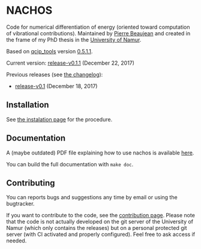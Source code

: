 # NACHOS

Code for numerical differentiation of energy (oriented toward computation of vibrational contributions).
Maintained by [Pierre Beaujean](pierre.beaujean@unamur.be) and created in the frame of my PhD thesis in the [University of Namur](https://www.unamur.be).

Based on [qcip_tools](https://gitlab.unamur.be/pierre.beaujean/qcip_tools) version [0.5.1.1](https://gitlab.unamur.be/pierre.beaujean/qcip_tools/tree/release-v0.5.1.1).

<!-- STABLE: -->
Current version: [release-v0.1.1](https://gitlab.unamur.be/pierre.beaujean/nachos/tree/release-v0.1.1) (December 22, 2017)

Previous releases (see [the changelog](./CHANGELOG.md)):
<!-- PREVIOUS: -->
+  [release-v0.1](https://gitlab.unamur.be/pierre.beaujean/nachos/tree/release-v0.1) (December 18, 2017)


## Installation

See [the instalation page](./documentation/source/install.rst) for the procedure.

## Documentation

A (maybe outdated) PDF file explaining how to use nachos is available [here](./documentation/source/nachos-howto.pdf).

You can build the full documentation with `make doc`.

## Contributing

You can reports bugs and suggestions any time by email or using the bugtracker.

If you want to contribute to the code, see the [contribution page](./documentation/source/contributing.rst). 
Please note that the code is not actually developed on the git server of the University of Namur (which only contains the releases) but on a personal protected git server (with CI activated and properly configured). 
Feel free to ask access if needed.
